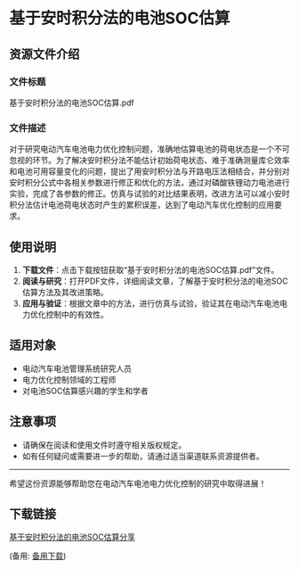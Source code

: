 # 基于安时积分法的电池SOC估算

## 资源文件介绍

### 文件标题
基于安时积分法的电池SOC估算.pdf

### 文件描述
对于研究电动汽车电池电力优化控制问题，准确地估算电池的荷电状态是一个不可忽视的环节。为了解决安时积分法不能估计初始荷电状态、难于准确测量库仑效率和电池可用容量变化的问题，提出了用安时积分法与开路电压法相结合，并分别对安时积分公式中各相关参数进行修正和优化的方法，通过对磷酸铁锂动力电池进行实验，完成了各参数的修正。仿真与试验的对比结果表明，改进方法可以减小安时积分法估计电池荷电状态时产生的累积误差，达到了电动汽车优化控制的应用要求。

## 使用说明

1. **下载文件**：点击下载按钮获取“基于安时积分法的电池SOC估算.pdf”文件。
2. **阅读与研究**：打开PDF文件，详细阅读文章，了解基于安时积分法的电池SOC估算方法及其改进策略。
3. **应用与验证**：根据文章中的方法，进行仿真与试验，验证其在电动汽车电池电力优化控制中的有效性。

## 适用对象

- 电动汽车电池管理系统研究人员
- 电力优化控制领域的工程师
- 对电池SOC估算感兴趣的学生和学者

## 注意事项

- 请确保在阅读和使用文件时遵守相关版权规定。
- 如有任何疑问或需要进一步的帮助，请通过适当渠道联系资源提供者。

---

希望这份资源能够帮助您在电动汽车电池电力优化控制的研究中取得进展！

## 下载链接
[基于安时积分法的电池SOC估算分享](https://pan.quark.cn/s/7a640863bdee) 

(备用: [备用下载](https://pan.baidu.com/s/1cLl5bHdqAFDF69kydOmVPg?pwd=1234))

